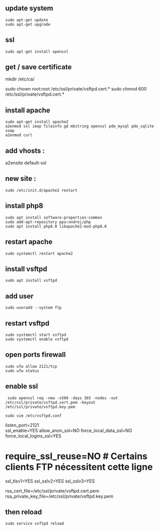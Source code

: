 ## update system

    sudo apt-get update 
    sudo apt-get upgrade

## ssl 
    sudo apt-get install openssl

## get / save certificate

  mkdir /etc/ca/
    
sudo chown root:root /etc/ssl/private/vsftpd.cert.*
sudo chmod 600 /etc/ssl/private/vsftpd.cert.*
  
## install apache

    sudo apt-get install apache2
    a2enmod ssl imap fileinfo gd mbstring openssl pdo_mysql pdo_sqlite soap
    a2enmod curl

## add vhosts : 

  a2ensite default-ssl

## new site : 

    sudo /etc/init.d/apache2 restart
    
    
##  install php8
  
    sudo apt install software-properties-common
    sudo add-apt-repository ppa:ondrej/php
    sudo apt install php8.0 libapache2-mod-php8.0
  
##  restart apache
  
    sudo systemctl restart apache2
  
##  install vsftpd
  
    sudo apt install vsftpd
  
##  add user
  
    sudo useradd --system ftp

##  restart vsftpd
  
    sudo systemctl start vsftpd
    sudo systemctl enable vsftpd
  
##  open ports firewall
  
    sudo ufw allow 2121/tcp
    sudo ufw status
    
##  enable ssl
  
  
     sudo openssl req -new -x509 -days 365 -nodes -out /etc/ssl/private/vsftpd.cert.pem -keyout /etc/ssl/private/vsftpd.key.pem
     
    sudo vim /etc/vsftpd.conf
    
listen_port=2121   
ssl_enable=YES
allow_anon_ssl=NO
force_local_data_ssl=NO
force_local_logins_ssl=YES
# require_ssl_reuse=NO # Certains clients FTP nécessitent cette ligne

ssl_tlsv1=YES
ssl_sslv2=YES
ssl_sslv3=YES

rsa_cert_file=/etc/ssl/private/vsftpd.cert.pem
rsa_private_key_file=/etc/ssl/private/vsftpd.key.pem
   
 ## then reload   
    sudo service vsftpd reload
   
